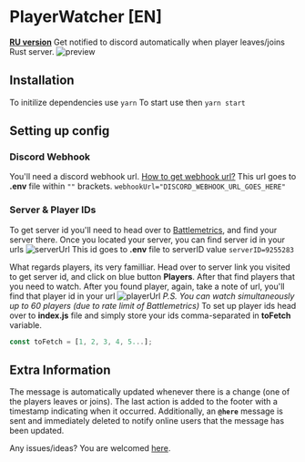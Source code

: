 # PlayerWatcher [EN]

**[RU version](https://github.com/AWGshka/PlayerWatcher/blob/main/README.ru.md)**
Get notified to discord automatically when player leaves/joins Rust server.
![preview](https://i.imgur.com/Iy9me9E.jpeg)

## Installation

To initilize dependencies use `yarn`
To start use then `yarn start`

## Setting up config

### Discord Webhook

You'll need a discord webhook url. [How to get webhook url?](https://support.discord.com/hc/en-us/articles/228383668-Intro-to-Webhooks)
This url goes to **.env** file within `""` brackets.
`webhookUrl="DISCORD_WEBHOOK_URL_GOES_HERE"`

### Server & Player IDs

To get server id you'll need to head over to [Battlemetrics](https://www.battlemetrics.com/servers/rust), and find your server there.
Once you located your server, you can find server id in your urls
![serverUrl](https://i.imgur.com/2MMERur.png)
This id goes to **.env** file to serverID value `serverID=9255283`

What regards players, its very familliar. Head over to server link you visited to get server id, and click on blue button **Players**. After that find players that you need to watch. After you found player, again, take a note of url, you'll find that player id in your url
![playerUrl](https://i.imgur.com/IVVHXcX.png)
_P.S. You can watch simultaneously up to 60 players (due to rate limit of Battlemetrics)_
To set up player ids head over to **index.js** file and simply store your ids comma-separated in **toFetch** variable.

```js
const toFetch = [1, 2, 3, 4, 5...];
```

## Extra Information

The message is automatically updated whenever there is a change (one of the players leaves or joins). The last action is added to the footer with a timestamp indicating when it occurred. Additionally, an **`@here`** message is sent and immediately deleted to notify online users that the message has been updated.

Any issues/ideas? You are welcomed [here](https://github.com/AWGshka/PlayerWatcher/issues).
